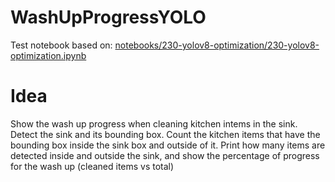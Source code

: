 # WashUpProgressYOLO

Test notebook based on: [notebooks/230-yolov8-optimization/230-yolov8-optimization.ipynb](https://github.com/openvinotoolkit/openvino_notebooks/blob/main/notebooks/230-yolov8-optimization/230-yolov8-optimization.ipynb)

# Idea

Show the wash up progress when cleaning kitchen intems in the sink.
Detect the sink and its bounding box. Count the kitchen items that have the bounding box inside the sink box and outside of it.
Print how many items are detected inside and outside the sink, and show the percentage of progress for the wash up (cleaned items vs total)
